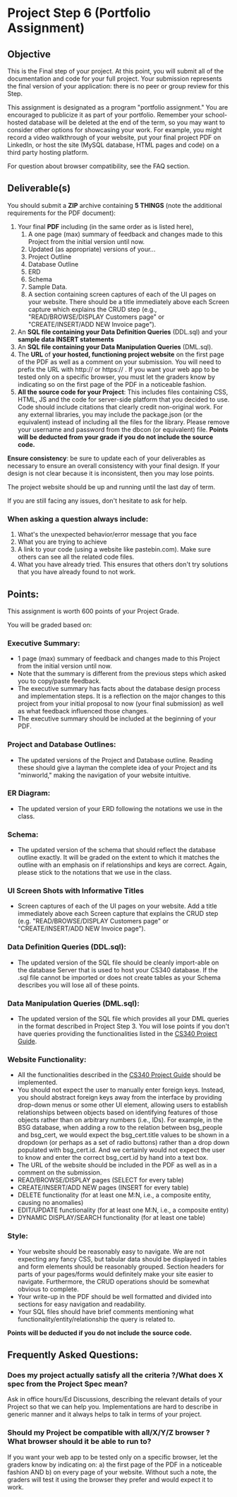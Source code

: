 # Project Step 6 (Portfolio Assignment)
## Objective
This is the Final step of your project. At this point, you will submit all of the documentation and code for your full project. Your submission represents the final version of your application: there is no peer or group review for this Step. 

This assignment is designated as a program "portfolio assignment." You are encouraged to publicize it as part of your portfolio. Remember your school-hosted database will be deleted at the end of the term, so you may want to consider other options for showcasing your work. For example, you might record a video walkthrough of your website, put your final project PDF on LinkedIn, or host the site (MySQL database, HTML pages and code) on a third party hosting platform.

For question about browser compatibility, see the FAQ section.

## Deliverable(s)
You should submit a **ZIP** archive containing **5 THINGS** (note the additional requirements for the PDF document):
1. Your final **PDF** including (in the same order as is listed here),
    1. A one page (max) summary of feedback and changes made to this Project from the initial version until now.
    2. Updated  (as appropriate) versions of your...
      1. Project Outline
      2. Database Outline
      3. ERD
      4. Schema
      5. Sample Data.
    3. A section containing screen captures of each of the UI pages on your website. There should be a title immediately above each Screen capture which explains the CRUD step (e.g., "READ/BROWSE/DISPLAY Customers page" or "CREATE/INSERT/ADD NEW Invoice page").
2. An **SQL file containing your Data Definition Queries** (DDL.sql) and your **sample data INSERT statements**
3. An **SQL file containing your Data Manipulation Queries** (DML.sql).
4. The **URL** of **your hosted, functioning project website** on the first page of the PDF as well as a comment on your submission. You will need to prefix the URL with http:// or https:// . If you want your web app to be tested only on a specific browser, you must let the graders know by indicating so on the first page of the PDF in a noticeable fashion.
5. **All the source code for your Project**: This includes files containing CSS, HTML, JS and the code for server-side platform that you decided to use. Code should include citations that clearly credit non-original work. For any external libraries, you may include the package.json (or the equivalent) instead of including all the files for the library. Please remove your username and password from the dbcon (or equivalent) file. **Points will be deducted from your grade if you do not include the source code.**

**Ensure consistency**: be sure to update each of your deliverables as necessary to ensure an overall consistency with your final design. If your design is not clear because it is inconsistent, then you may lose points.

The project website should be up and running until the last day of term.

If you are still facing any issues, don't hesitate to ask for help.

### When asking a question always include:
1. What's the unexpected behavior/error message that you face
2. What you are trying to achieve
3. A link to your code (using a website like pastebin.com). Make sure others can see all the related code files.
4. What you have already tried. This ensures that others don't try solutions that you have already found to not work.

## Points:
This assignment is worth 600 points of your Project Grade.

You will be graded based on:

### Executive Summary:
- 1 page (max) summary of feedback and changes made to this Project from the initial version until now.
- Note that the summary is different from the previous steps which asked you to copy/paste feedback.
- The executive summary has facts about the database design process and implementation steps. It is a reflection on the major changes to this project from your initial proposal to now (your final submission) as well as what feedback influenced those changes.
- The executive summary should be included at the beginning of your PDF.

### Project and Database Outlines:
- The updated versions of the Project and Database outline. Reading these should give a layman the complete idea of your Project and its "minworld," making the navigation of your website intuitive.

### ER Diagram:
- The updated version of your ERD following the notations we use in the class.

### Schema:
- The updated version of the schema that should reflect the database outline exactly. It will be graded on the extent to which it matches the outline with an emphasis on if relationships and keys are correct. Again, please stick to the notations that we use in the class.

### UI Screen Shots with Informative Titles
- Screen captures of each of the UI pages on your website. Add a title immediately above each Screen capture that explains the CRUD step (e.g. "READ/BROWSE/DISPLAY Customers page" or "CREATE/INSERT/ADD NEW Invoice page").

### Data Definition Queries (DDL.sql):
- The updated version of the SQL file should be cleanly import-able on the database Server that is used to host your CS340 database. If the .sql file cannot be imported or does not create tables as your Schema describes you will lose all of these points.

### Data Manipulation Queries (DML.sql):
- The updated version of the SQL file which provides all your DML queries in the format described in Project Step 3. You will lose points if you don't have queries providing the functionalities listed in the [CS340 Project Guide](https://canvas.oregonstate.edu/courses/1914742/pages/cs340-project-guide).

### Website Functionality:
- All the functionalities described in the [CS340 Project Guide](https://canvas.oregonstate.edu/courses/1914742/pages/cs340-project-guide) should be implemented.
- You should not expect the user to manually enter foreign keys. Instead, you should abstract foreign keys away from the interface by providing drop-down menus or some other UI element, allowing users to establish relationships between objects based on identifying features of those objects rather than on arbitrary numbers (i.e., IDs). For example, in the BSG database, when adding a row to the relation between bsg_people and bsg_cert, we would expect the bsg_cert.title values to be shown in a dropdown (or perhaps as a set of radio buttons) rather than a drop down populated with bsg_cert.id. And we certainly would not expect the user to know and enter the correct bsg_cert.id by hand into a text box.
- The URL of the website should be included in the PDF as well as in a comment on the submission.
- READ/BROWSE/DISPLAY pages (SELECT for every table)
- CREATE/INSERT/ADD NEW pages (INSERT for every table)
- DELETE functionality (for at least one M:N, i.e., a composite entity, causing no anomalies)
- EDIT/UPDATE functionality (for at least one M:N, i.e., a composite entity)
- DYNAMIC DISPLAY/SEARCH functionality (for at least one table)

### Style:
- Your website should be reasonably easy to navigate. We are not expecting any fancy CSS, but tabular data should be displayed in tables and form elements should be reasonably grouped. Section headers for parts of your pages/forms would definitely make your site easier to navigate. Furthermore, the CRUD operations should be somewhat obvious to complete.
- Your write-up in the PDF should be well formatted and divided into sections for easy navigation and readability.
- Your SQL files should have brief comments mentioning what functionality/entity/relationship the query is related to.

**Points will be deducted if you do not include the source code.**

## Frequently Asked Questions:
### Does my project actually satisfy all the criteria ?/What does X spec from the Project Spec mean?
Ask in office hours/Ed Discussions, describing the relevant details of your Project so that we can help you. Implementations are hard to describe in generic manner and it always helps to talk in terms of your project.

### Should my Project be compatible with all/X/Y/Z browser ? What browser should it be able to run to?
If you want your web app to be tested only on a specific browser, let the graders know by indicating on: a) the first page of the PDF in a noticeable fashion AND b) on every page of your website. Without such a note, the graders will test it using the browser they prefer and would expect it to work.
